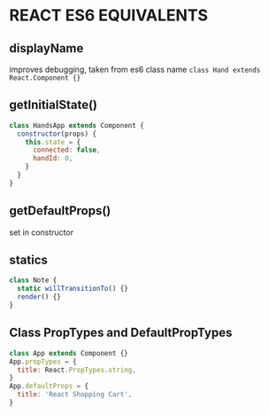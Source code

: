 # REACT ES6 EQUIVALENTS

## displayName

improves debugging, taken from es6 class name
`class Hand extends React.Component {}`

## getInitialState()

```jsx
class HandsApp extends Component {
  constructor(props) {
    this.state = {
      connected: false,
      handId: 0,
    }
  }
}
```

## getDefaultProps()

set in constructor

## statics

```jsx
class Note {
  static willTransitionTo() {}
  render() {}
}
```

## Class PropTypes and DefaultPropTypes

```jsx
class App extends Component {}
App.propTypes = {
  title: React.PropTypes.string,
}
App.defaultProps = {
  title: 'React Shopping Cart',
}
```
